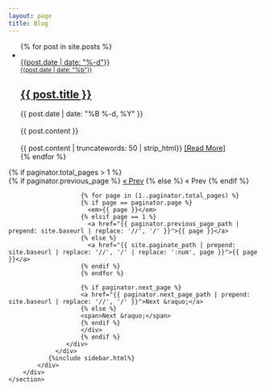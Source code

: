 ```yaml
---
layout: page
title: Blog
---
```


<section class="blog-items">
        <div class="container">
            <div class="row">
                <div class="col-md-9 col-sm-7">
                    <div class="row">
                    <ul class="post-list">
                        {% for post in site.posts %}
                        <li>
                         <div class="col-sm-12 col-md-12">
                            <div class="single-blog single-column">
                                <div class="post-thumb">
                                    <a href="{{ post.url | prepend: site.baseurl }}"><img src="images/{{post.title}}.jpg" class="img-responsive" alt=""></a>
                                    <div class="post-overlay">
                                       <span class="uppercase"><a href="{{ post.url | prepend: site.baseurl }}">{{post.date | date: "%-d"}} <br><small>{{post.date | date: "%b"}}</small></a></span>
                                   </div>
                                </div>
                                <div class="post-content overflow">
                                    <h2 class="post-title bold"><a class="post-link" href="{{ post.url | prepend: site.baseurl }}">{{ post.title }}</a></h2>
<!--
                                     <h1>
          <a class="post-link" href="{{ post.url | prepend: site.baseurl }}">{{ post.title }}</a>
        </h1>
-->
          <span class="post-meta">{{ post.date | date: "%B %-d, %Y" }}</span>
          <div class="preview">
             <br/> {{ post.content }} 
          </div><br/>
          <div class="post-entry">
      {{ post.content | truncatewords: 50 | strip_html}}
	  <a href="{{ post.url | prepend: site.baseurl }}" >[Read&nbsp;More]</a>
    </div>
                                </div>
                            </div>
                        </div>
                        </li>
                         {% endfor %}
                    </ul>
                    </div>
                    <div class="blog-pagination">
                        {% if paginator.total_pages > 1 %}
                        <div class="pagination">
                        {% if paginator.previous_page %}
                        <a href="{{ paginator.previous_page_path | prepend: site.baseurl | replace: '//', '/' }}">&laquo; Prev</a>
                        {% else %}
                        <span>&laquo; Prev</span>
                        {% endif %}

                        {% for page in (1..paginator.total_pages) %}
                        {% if page == paginator.page %}
                          <em>{{ page }}</em>
                        {% elsif page == 1 %}
                          <a href="{{ paginator.previous_page_path | prepend: site.baseurl | replace: '//', '/' }}">{{ page }}</a>
                        {% else %}
                          <a href="{{ site.paginate_path | prepend: site.baseurl | replace: '//', '/' | replace: ':num', page }}">{{ page }}</a>
                        {% endif %}
                        {% endfor %}

                        {% if paginator.next_page %}
                        <a href="{{ paginator.next_page_path | prepend: site.baseurl | replace: '//', '/' }}">Next &raquo;</a>
                        {% else %}
                        <span>Next &raquo;</span>
                        {% endif %}
                        </div>
                        {% endif %}
                    </div>
                 </div>
               {%include sidebar.html%}
            </div>
        </div>
    </section>
    
